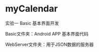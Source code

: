 # myCalendar
实验一  Basic  基本界面开发
<p>
    Basic文件夹：Android APP 基本界面代码
<p>
    WebServer文件夹：用于JSON数据的服务器